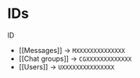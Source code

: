# IDs
ID
- [[Messages]] -> `MXXXXXXXXXXXXXX`
- [[Chat groups]] -> `CGXXXXXXXXXXXXX`
- [[Users]] -> `UXXXXXXXXXXXXXXX`